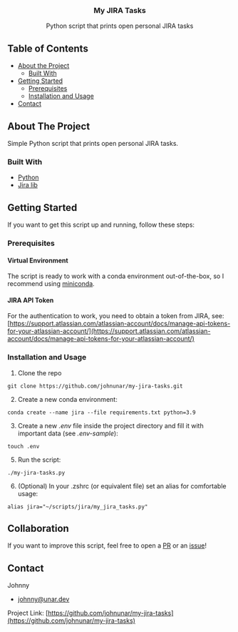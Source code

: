 <!-- PROJECT LOGO -->
<br />
<p align="center">

  <h3 align="center">My JIRA Tasks</h3>

  <p align="center">
  Python script that prints open personal JIRA tasks
  </p>
</p>



<!-- TABLE OF CONTENTS -->
## Table of Contents

* [About the Project](#about-the-project)
    * [Built With](#built-with)
* [Getting Started](#getting-started)
    * [Prerequisites](#prerequisites)
    * [Installation and Usage](#installation-and-usage)
* [Contact](#contact)



<!-- ABOUT THE PROJECT -->
## About The Project

Simple Python script that prints open personal JIRA tasks.

### Built With
* [Python](https://www.python.org/)
* [Jira lib](https://pypi.org/project/jira/)

<!-- GETTING STARTED -->
## Getting Started
If you want to get this script up and running, follow these steps:

### Prerequisites
#### Virtual Environment
The script is ready to work with a conda environment out-of-the-box,
so I recommend using [miniconda](https://docs.conda.io/projects/conda/en/latest/user-guide/install/download.html).

#### JIRA API Token
For the authentication to work, you need to obtain a token from JIRA, see: [https://support.atlassian.com/atlassian-account/docs/manage-api-tokens-for-your-atlassian-account/](https://support.atlassian.com/atlassian-account/docs/manage-api-tokens-for-your-atlassian-account/)


### Installation and Usage
1. Clone the repo
```shell script
git clone https://github.com/johnunar/my-jira-tasks.git
```
2. Create a new conda environment:
```shell script
conda create --name jira --file requirements.txt python=3.9
```
3. Create a new *.env* file inside the project directory and fill it with important data (see *.env-sample*):
```shell script
touch .env
```
5. Run the script:
```shell script
./my-jira-tasks.py
```
6. (Optional) In your .zshrc (or equivalent file) set an alias for comfortable usage:
```shell script
alias jira="~/scripts/jira/my_jira_tasks.py"
```

## Collaboration
If you want to improve this script, feel free to open a [PR](https://github.com/johnunar/my-jira-tasks/compare) or an [issue](https://github.com/johnunar/my-jira-tasks/issues/new)!

<!-- CONTACT -->
## Contact

Johnny
* [johnny@unar.dev](mailto:johnny@unar.dev)

Project Link: [https://github.com/johnunar/my-jira-tasks](https://github.com/johnunar/my-jira-tasks)